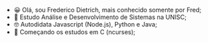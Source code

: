 - 😀 Olá, sou Frederico Dietrich, mais conhecido somente por Fred;
- 😬 Estudo Análise e Desenvolvimento de Sistemas na UNISC;
- 🤓 Autodidata Javascript (Node.js), Python e Java;
- 🧐 Começando os estudos em C (ncurses);


<!---
FredDietrich/FredDietrich is a ✨ special ✨ repository because its `README.md` (this file) appears on your GitHub profile.
You can click the Preview link to take a look at your changes.
--->
